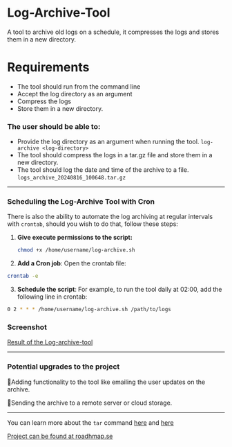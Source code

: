 # Log-Archive-Tool
A tool to archive old logs on a schedule, it compresses the logs and stores them in a new directory.

# Requirements
- The tool should run from the command line
- Accept the log directory as an argument
- Compress the logs
- Store them in a new directory.

### The user should be able to:

- Provide the log directory as an argument when running the tool.
`log-archive <log-directory>`
- The tool should compress the logs in a tar.gz file and store them in a new directory.
- The tool should log the date and time of the archive to a file.
`logs_archive_20240816_100648.tar.gz`

---

### Scheduling the Log-Archive Tool with Cron

There is also the ability to automate the log archiving at regular intervals with `crontab`, should you wish to do that, follow these steps:

1. **Give execute permissions to the script:**
   ```bash
   chmod +x /home/username/log-archive.sh

2. **Add a Cron job**: Open the crontab file:
```bash
crontab -e
```

3. **Schedule the script**: For example, to run the tool daily at 02:00, add the following line in crontab:
```bash
0 2 * * * /home/username/log-archive.sh /path/to/logs
```
### Screenshot
[Result of the Log-archive-tool](https://github.com/madebydawid/devops-labs/blob/main/log-archive-tool/images/result.jpg?raw=true)


---


### Potential upgrades to the project

📌Adding functionality to the tool like emailing the user updates on the archive.

📌Sending the archive to a remote server or cloud storage.

---

You can learn more about the `tar` command [here](https://www.gnu.org/software/tar/manual/tar.html) and [here](https://linuxize.com/post/how-to-extract-unzip-tar-gz-file/)

[Project can be found at roadhmap.se](https://roadmap.sh/projects/log-archive-tool)
